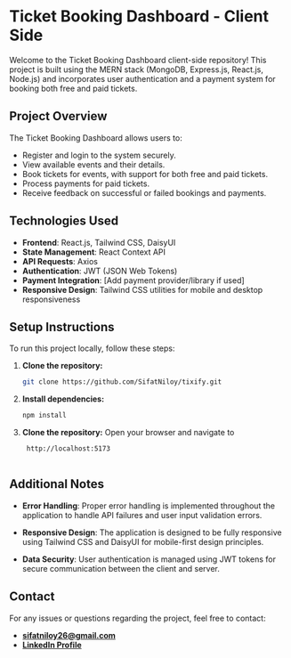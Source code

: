 # Ticket Booking Dashboard - Client Side

Welcome to the Ticket Booking Dashboard client-side repository! This project is built using the MERN stack (MongoDB, Express.js, React.js, Node.js) and incorporates user authentication and a payment system for booking both free and paid tickets.

## Project Overview

The Ticket Booking Dashboard allows users to:
- Register and login to the system securely.
- View available events and their details.
- Book tickets for events, with support for both free and paid tickets.
- Process payments for paid tickets.
- Receive feedback on successful or failed bookings and payments.

## Technologies Used

- **Frontend**: React.js, Tailwind CSS, DaisyUI
- **State Management**: React Context API
- **API Requests**: Axios
- **Authentication**: JWT (JSON Web Tokens)
- **Payment Integration**: [Add payment provider/library if used]
- **Responsive Design**: Tailwind CSS utilities for mobile and desktop responsiveness

## Setup Instructions

To run this project locally, follow these steps:

1. **Clone the repository:**
   ```bash
   git clone https://github.com/SifatNiloy/tixify.git
   
2. **Install dependencies:**
   ```bash
   npm install
   
3. **Clone the repository:**
    Open your browser and navigate to
   ```bash
    http://localhost:5173 
   


## Additional Notes

- **Error Handling**: Proper error handling is implemented throughout the application to handle API failures and user input validation errors.
  
- **Responsive Design**: The application is designed to be fully responsive using Tailwind CSS and DaisyUI for mobile-first design principles.
  
- **Data Security**: User authentication is managed using JWT tokens for secure communication between the client and server.

## Contact

For any issues or questions regarding the project, feel free to contact:

- **sifatniloy26@gmail.com**
- **[LinkedIn Profile](https://www.linkedin.com/in/sifat-niloy/)**
